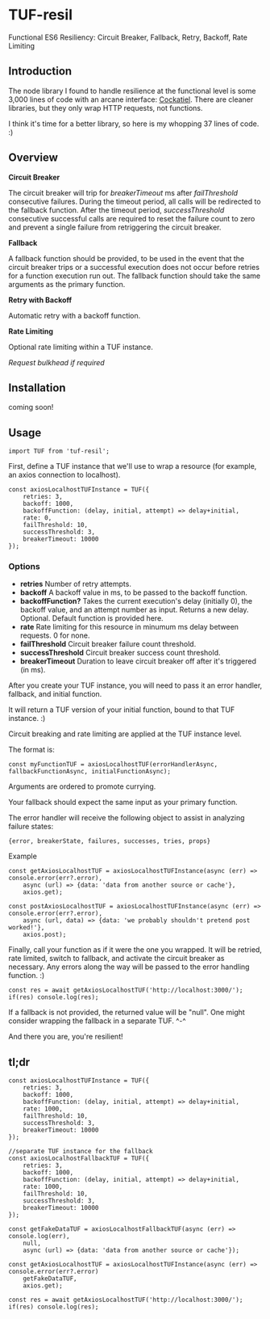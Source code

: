 # TUF-resil
Functional ES6 Resiliency: Circuit Breaker, Fallback, Retry, Backoff, Rate Limiting

## Introduction

The node library I found to handle resilience at the functional level is some 3,000 lines of code with an arcane interface: [Cockatiel](https://npm.io/package/cockatiel). There are cleaner libraries, but they only wrap HTTP requests, not functions.

I think it's time for a better library, so here is my whopping 37 lines of code. :)

## Overview

**Circuit Breaker**

The circuit breaker will trip for *breakerTimeout* ms after *failThreshold* consecutive failures. During the timeout period, all calls will be redirected to the fallback function. After the timeout period, *successThreshold* consecutive successful calls are required to reset the failure count to zero and prevent a single failure from retriggering the circuit breaker.

**Fallback**

A fallback function should be provided, to be used in the event that the circuit breaker trips or a successful execution does not occur before retries for a function execution run out. The fallback function should take the same arguments as the primary function.

**Retry with Backoff**

Automatic retry with a backoff function.

**Rate Limiting**

Optional rate limiting within a TUF instance.

*Request bulkhead if required*

## Installation

coming soon!

## Usage


`import TUF from 'tuf-resil';`

First, define a TUF instance that we'll use to wrap a resource (for example, an axios connection to localhost).

```
const axiosLocalhostTUFInstance = TUF({
    retries: 3,
    backoff: 1000,
    backoffFunction: (delay, initial, attempt) => delay+initial,
    rate: 0,
    failThreshold: 10,
    successThreshold: 3,
    breakerTimeout: 10000
});
```

### Options

  - **retries** Number of retry attempts.
  - **backoff** A backoff value in ms, to be passed to the backoff function.
  - **backoffFunction?** Takes the current execution's delay (initially 0),
    the backoff value, and an attempt number as input.
    Returns a new delay. Optional. Default function is provided here.
  - **rate** Rate limiting for this resource in minumum ms delay between requests. 0 for none.
  - **failThreshold** Circuit breaker failure count threshold.
  - **successThreshold** Circuit breaker success count threshold.
  - **breakerTimeout** Duration to leave circuit breaker off after it's triggered (in ms).
  
After you create your TUF instance, you will need to pass it an error handler, fallback, and initial function.

It will return a TUF version of your initial function, bound to that TUF instance. :)

Circuit breaking and rate limiting are applied at the TUF instance level.

The format is:

`const myFunctionTUF = axiosLocalhostTUF(errorHandlerAsync, fallbackFunctionAsync, initialFunctionAsync);`

Arguments are ordered to promote currying.

Your fallback should expect the same input as your primary function.

The error handler will receive the following object to assist in analyzing failure states:

`{error, breakerState, failures, successes, tries, props}`

Example

```
const getAxiosLocalhostTUF = axiosLocalhostTUFInstance(async (err) => console.error(err?.error),
    async (url) => {data: 'data from another source or cache'},
    axios.get);
    
const postAxiosLocalhostTUF = axiosLocalhostTUFInstance(async (err) => console.error(err?.error),
    async (url, data) => {data: 'we probably shouldn't pretend post worked!'},
    axios.post);
```

Finally, call your function as if it were the one you wrapped. It will be retried, rate limited, switch to fallback, and activate the circuit breaker as necessary. Any errors along the way will be passed to the error handling function. :)

```
const res = await getAxiosLocalhostTUF('http://localhost:3000/');
if(res) console.log(res);
```

If a fallback is not provided, the returned value will be "null". One might consider wrapping the fallback in a separate TUF. ^-^

And there you are, you're resilient!

## tl;dr

```
const axiosLocalhostTUFInstance = TUF({
    retries: 3,
    backoff: 1000,
    backoffFunction: (delay, initial, attempt) => delay+initial,
    rate: 1000,
    failThreshold: 10,
    successThreshold: 3,
    breakerTimeout: 10000
});

//separate TUF instance for the fallback
const axiosLocalhostFallbackTUF = TUF({
    retries: 3,
    backoff: 1000,
    backoffFunction: (delay, initial, attempt) => delay+initial,
    rate: 1000,
    failThreshold: 10,
    successThreshold: 3,
    breakerTimeout: 10000
});

const getFakeDataTUF = axiosLocalhostFallbackTUF(async (err) => console.log(err),
    null,
    async (url) => {data: 'data from another source or cache'});

const getAxiosLocalhostTUF = axiosLocalhostTUFInstance(async (err) => console.error(err?.error)
    getFakeDataTUF,
    axios.get);
    
const res = await getAxiosLocalhostTUF('http://localhost:3000/');
if(res) console.log(res);
```
